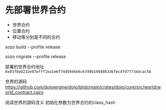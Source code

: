# 先部署世界合约

- 世界合约
- 位置合约
- 移动等分别是不同的合约


sozo build --profile release

sozo migrate --profile release

部署的世界合约地址 `0x03f8eb232e97efff1ba1e6f74d5946e6c6749b199486336fec4fd77734dcac58`

世界的源码 https://github.com/dojoengine/dojo/blob/main/crates/dojo/core/src/world/world_contract.cairo

阅读世界的源码含义 初始化参数为世界合约的class_hash





